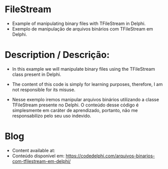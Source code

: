 # FileStream
- Example of manipulating binary files with TFileStream in Delphi.
- Exemplo de manipulação de arquivos binários com TFileStream em Delphi.

# Description / Descrição:
- In this example we will manipulate binary files using the TFileStream class present in Delphi.
- The content of this code is simply for learning purposes, therefore, I am not responsible for its misuse.

- Nesse exemplo iremos manipular arquivos binários utilizando a classe TFileStream presente no Delphi.
O conteúdo desse código é simplesmente em caráter de aprendizado, portanto, não me responsabilizo pelo seu uso indevido.

# Blog
- Content available at:
- Conteúdo disponível em:
  https://codedelphi.com/arquivos-binarios-com-tfilestream-em-delphi/
